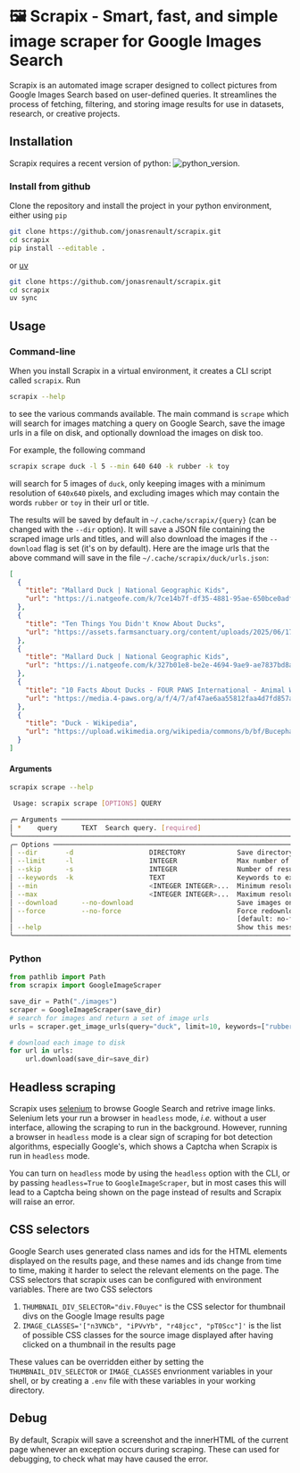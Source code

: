 # 🖼️ Scrapix - Smart, fast, and simple image scraper for Google Images Search

Scrapix is an automated image scraper designed to collect pictures from Google Images Search based on user-defined queries. It streamlines the process of fetching, filtering, and storing image results for use in datasets, research, or creative projects.

## Installation

Scrapix requires a recent version of python: ![python_version](https://img.shields.io/badge/Python-%3E=3.12-blue).

### Install from github

Clone the repository and install the project in your python environment, either using `pip`

```bash
git clone https://github.com/jonasrenault/scrapix.git
cd scrapix
pip install --editable .
```

or [uv](https://docs.astral.sh/uv/)

```bash
git clone https://github.com/jonasrenault/scrapix.git
cd scrapix
uv sync
```

## Usage

### Command-line

When you install Scrapix in a virtual environment, it creates a CLI script called `scrapix`. Run

```bash
scrapix --help
```

to see the various commands available. The main command is `scrape` which will search for images matching a query on Google Search, save the image urls in a file on disk, and optionally download the images on disk too.

For example, the following command

```bash
scrapix scrape duck -l 5 --min 640 640 -k rubber -k toy
```

will search for 5 images of `duck`, only keeping images with a minimum resolution of `640x640` pixels, and excluding images which may contain the words `rubber` or `toy` in their url or title.

The results will be saved by default in `~/.cache/scrapix/{query}` (can be changed with the `--dir` option). It will save a JSON file containing the scraped image urls and titles, and will also download the images if the `--download` flag is set (it's on by default). Here are the image urls that the above command will save in the file `~/.cache/scrapix/duck/urls.json`:

```json
[
  {
    "title": "Mallard Duck | National Geographic Kids",
    "url": "https://i.natgeofe.com/k/7ce14b7f-df35-4881-95ae-650bce0adf4d/mallard-male-standing_square.jpg"
  },
  {
    "title": "Ten Things You Didn't Know About Ducks",
    "url": "https://assets.farmsanctuary.org/content/uploads/2025/06/17071818/2021_04-28_FSNY_Macka_and_Milo_ducks_DSC_3924_CREDIT_Farm_Sanctuary-1600x1068.jpg"
  },
  {
    "title": "Mallard Duck | National Geographic Kids",
    "url": "https://i.natgeofe.com/k/327b01e8-be2e-4694-9ae9-ae7837bd8aea/mallard-male-swimming.jpg"
  },
  {
    "title": "10 Facts About Ducks - FOUR PAWS International - Animal Welfare Organisation",
    "url": "https://media.4-paws.org/a/f/4/7/af47ae6aa55812faa4d7fd857a6e283a8c8226bc/VIER%20PFOTEN_2019-07-18_013-2890x2000-1920x1329.jpg"
  },
  {
    "title": "Duck - Wikipedia",
    "url": "https://upload.wikimedia.org/wikipedia/commons/b/bf/Bucephala-albeola-010.jpg"
  }
]
```

#### Arguments

```bash
scrapix scrape --help

 Usage: scrapix scrape [OPTIONS] QUERY

╭─ Arguments ─────────────────────────────────────────────────────────────────────────────────────────────────────────────────╮
│ *    query      TEXT  Search query. [required]                                                                              │
╰─────────────────────────────────────────────────────────────────────────────────────────────────────────────────────────────╯
╭─ Options ───────────────────────────────────────────────────────────────────────────────────────────────────────────────────╮
│ --dir       -d                   DIRECTORY             Save directory.   [default: ~/.cache/scrapix]                        │
│ --limit     -l                   INTEGER               Max number of images to download. [default: 10]                      │
│ --skip      -s                   INTEGER               Number of results to skip. [default: 0]                              │
│ --keywords  -k                   TEXT                  Keywords to exclude.                                                 │
│ --min                            <INTEGER INTEGER>...  Minimum resolution of images.                                        │
│ --max                            <INTEGER INTEGER>...  Maximum resolution of images.                                        │
│ --download      --no-download                          Save images on disk after scraping the urls. [default: download]     │
│ --force         --no-force                             Force redownload of images already present on disk.                  │
│                                                        [default: no-force]                                                  │
│ --help                                                 Show this message and exit.                                          │
╰─────────────────────────────────────────────────────────────────────────────────────────────────────────────────────────────╯
```

### Python

```python
from pathlib import Path
from scrapix import GoogleImageScraper

save_dir = Path("./images")
scraper = GoogleImageScraper(save_dir)
# search for images and return a set of image urls
urls = scraper.get_image_urls(query="duck", limit=10, keywords=["rubber", "toy"], min_res=(640, 640), max_res=(1200, 1200))

# download each image to disk
for url in urls:
    url.download(save_dir=save_dir)
```

## Headless scraping

Scrapix uses [selenium](https://github.com/SeleniumHQ/Selenium) to browse Google Search and retrive image links. Selenium lets your run a browser in `headless` mode, *i.e.* without a user interface, allowing the scraping to run in the background. However, running a browser in `headless` mode is a clear sign of scraping for bot detection algorithms, especially Google's, which shows a Captcha when Scrapix is run in `headless` mode.

You can turn on `headless` mode by using the `headless` option with the CLI, or by passing `headless=True` to `GoogleImageScraper`, but in most cases this will lead to a Captcha being shown on the page instead of results and Scrapix will raise an error.

## CSS selectors

Google Search uses generated class names and ids for the HTML elements displayed on the results page, and these names and ids change from time to time, making it harder to select the relevant elements on the page. The CSS selectors that scrapix uses can be configured with environment variables. There are two CSS selectors

1. `THUMBNAIL_DIV_SELECTOR="div.F0uyec"` is the CSS selector for thumbnail divs on the Google Image results page
2. `IMAGE_CLASSES='["n3VNCb", "iPVvYb", "r48jcc", "pT0Scc"]'` is the list of possible CSS classes for the source image displayed after having clicked on a thumbnail in the results page

These values can be overridden either by setting the `THUMBNAIL_DIV_SELECTOR` or `IMAGE_CLASSES` envrionment variables in your shell, or by creating a `.env` file with these variables in your working directory.

## Debug

By default, Scrapix will save a screenshot and the innerHTML of the current page whenever an exception occurs during scraping. These can used for debugging, to check what may have caused the error.

